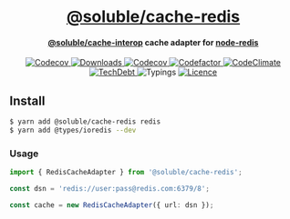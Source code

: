 <div align="center">
  <h1 align="center"><a aria-label="soluble/cache-redis" href="https://github.com/soluble-io/cache-interop/tree/main/packages/cache-redis">@soluble/cache-redis</a></h1>
  <h4 align="center"><a aria-label="soluble/cache-interop" href="">@soluble/cache-interop</a> cache adapter for <a aria-label="node-redis" href="https://github.com/NodeRedis/node-redis">node-redis</a></h4>
</div>

<p align="center">
  <a aria-label="Version" href="https://npm.im/@soluble/cache-redis">
    <img alt="Codecov" src="https://img.shields.io/npm/v/@soluble/cache-redis.svg?style=for-the-badge&labelColor=000000" />
  </a>
  <a aria-label="Downloads" href="https://npm.im/@soluble/cache-redis">
    <img alt="Downloads" src="https://img.shields.io/npm/dy/@soluble/cache-redis?style=for-the-badge&labelColor=000000" />
  </a>
  <a aria-label="Coverage" href="https://codecov.io/gh/soluble-io/cache-interop">
    <img alt="Codecov" src="https://img.shields.io/codecov/c/github/soluble-io/cache-interop?label=Coverage&logo=codecov&style=for-the-badge&labelColor=000000" />
  </a>
  <a aria-label="Codefactor" href="https://www.codefactor.io/repository/github/soluble-io/cache-interop">
    <img alt="Codefactor" src="https://img.shields.io/codefactor/grade/github/soluble-io/cache-interop?label=CF&logo=codefactor&style=for-the-badge&labelColor=000000" />
  </a>
  <a aria-label="CodeClimate" href="https://codeclimate.com/github/soluble-io/cache-interop/maintainability">
    <img alt="CodeClimate" src="https://img.shields.io/codeclimate/maintainability/soluble-io/cache-interop?logo=code-climate&style=for-the-badge&labelColor=000000" />
  </a>
  <a aria-label="TechDebt" href="https://codeclimate.com/github/soluble-io/cache-interop/maintainability">
    <img alt="TechDebt" src="https://img.shields.io/codeclimate/tech-debt/soluble-io/cache-interop?label=TechDebt&logo=code-climate&style=for-the-badge&labelColor=000000" />
  </a>
  <a aria-label="Typings">
    <img alt="Typings" src="https://img.shields.io/static/v1?label=typings&message=3.5%2B&logo=typescript&style=for-the-badge&labelColor=000000&color=9cf" />
  </a>
  <a aria-label="Licence" href="https://github.com/soluble-io/cache-interop/blob/main/LICENSE">
    <img alt="Licence" src="https://img.shields.io/npm/l/@soluble/cache-ioredis?style=for-the-badge&labelColor=000000" />
  </a>
</p>

## Install

```bash
$ yarn add @soluble/cache-redis redis
$ yarn add @types/ioredis --dev
```

### Usage

```typescript
import { RedisCacheAdapter } from '@soluble/cache-redis';

const dsn = 'redis://user:pass@redis.com:6379/8';

const cache = new RedisCacheAdapter({ url: dsn });
```
